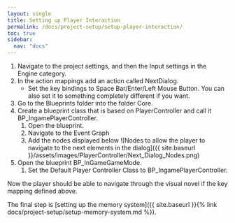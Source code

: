 ```yaml
---
layout: single
title: Setting up Player Interaction
permalink: /docs/project-setup/setup-player-interaction/
toc: true
sidebar:
  nav: "docs"
---
```



1. Navigate to the project settings, and then the Input settings in the Engine category.
2. In the action mappings add an action called NextDialog.
    - Set the key bindings to Space Bar/Enter/Left Mouse Button. You can also set it to something completely different if you want.
3. Go to the Blueprints folder into the folder Core.
4. Create a blueprint class that is based on PlayerController and call it BP_IngamePlayerController.
    1. Open the blueprint.
    2. Navigate to the Event Graph
    3. Add the nodes displayed below
    ![Nodes to allow the player to navigate to the next elements in the dialog]({{ site.baseurl }}/assets/images/PlayerController/Next_Dialog_Nodes.png)
5. Open the blueprint BP_InGameGameMode.
    1. Set the Default Player Controller Class to BP_IngamePlayerController.

Now the player should be able to navigate through the visual novel if the key mapping defined above.

The final step is [setting up the memory system]({{ site.baseurl }}{% link docs/project-setup/setup-memory-system.md %}).